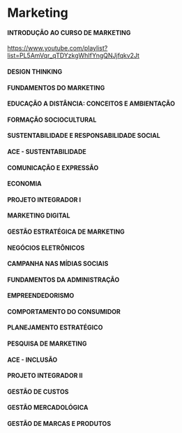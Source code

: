# Marketing

#### INTRODUÇÃO AO CURSO DE MARKETING
https://www.youtube.com/playlist?list=PL5AmVqr_qTDYzkgWhIfYngQNJjfqkv2Jt


#### DESIGN THINKING
#### FUNDAMENTOS DO MARKETING
#### EDUCAÇÃO A DISTÂNCIA: CONCEITOS E AMBIENTAÇÃO
#### FORMAÇÃO SOCIOCULTURAL
#### SUSTENTABILIDADE E RESPONSABILIDADE SOCIAL
#### ACE - SUSTENTABILIDADE
#### COMUNICAÇÃO E EXPRESSÃO
#### ECONOMIA
#### PROJETO INTEGRADOR I
#### MARKETING DIGITAL
#### GESTÃO ESTRATÉGICA DE MARKETING
#### NEGÓCIOS ELETRÔNICOS
#### CAMPANHA NAS MÍDIAS SOCIAIS
#### FUNDAMENTOS DA ADMINISTRAÇÃO
#### EMPREENDEDORISMO
#### COMPORTAMENTO DO CONSUMIDOR
#### PLANEJAMENTO ESTRATÉGICO
#### PESQUISA DE MARKETING
#### ACE - INCLUSÃO
#### PROJETO INTEGRADOR II
#### GESTÃO DE CUSTOS
#### GESTÃO MERCADOLÓGICA
#### GESTÃO DE MARCAS E PRODUTOS